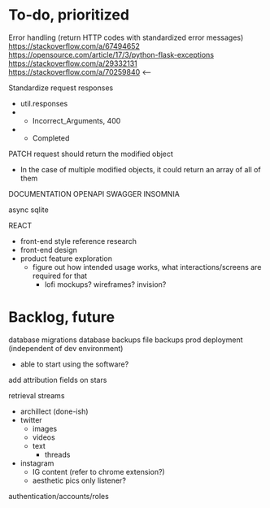 # To-do, prioritized
Error handling (return HTTP codes with standardized error messages)
https://stackoverflow.com/a/67494652
https://opensource.com/article/17/3/python-flask-exceptions
https://stackoverflow.com/a/29332131
https://stackoverflow.com/a/70259840 <--

Standardize request responses
- util.responses
- - Incorrect_Arguments, 400
- - Completed

PATCH request should return the modified object
- In the case of multiple modified objects, it could return an array of all of them
  
DOCUMENTATION OPENAPI SWAGGER INSOMNIA

async sqlite

REACT
- front-end style reference research
- front-end design
- product feature exploration
  - figure out how intended usage works, what interactions/screens are required for that
    - lofi mockups? wireframes? invision?

# Backlog, future

database migrations
database backups
file backups
prod deployment (independent of dev environment)
- able to start using the software?

add attribution fields on stars

retrieval streams
- archillect (done-ish)
- twitter
  - images
  - videos
  - text
    - threads
- instagram
  - IG content (refer to chrome extension?)
  - aesthetic pics only listener?

authentication/accounts/roles
